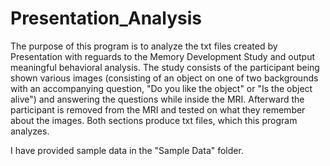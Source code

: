 # Presentation_Analysis
The purpose of this program is to analyze the txt files created by Presentation with reguards to the Memory Development Study and
output meaningful behavioral analysis. The study consists of the participant being shown various images (consisting of an object
on one of two backgrounds with an accompanying question, "Do you like the object" or "Is the object alive") and answering the questions
while inside the MRI. Afterward the participant is removed from the MRI and tested on what they remember about the images.
Both sections produce txt files, which this program analyzes.

I have provided sample data in the "Sample Data" folder.
